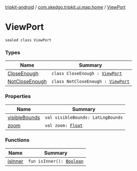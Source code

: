 [tripkit-android](../../index.md) / [com.skedgo.tripkit.ui.map.home](../index.md) / [ViewPort](./index.md)

# ViewPort

`sealed class ViewPort`

### Types

| Name | Summary |
|---|---|
| [CloseEnough](-close-enough/index.md) | `class CloseEnough : `[`ViewPort`](./index.md) |
| [NotCloseEnough](-not-close-enough/index.md) | `class NotCloseEnough : `[`ViewPort`](./index.md) |

### Properties

| Name | Summary |
|---|---|
| [visibleBounds](visible-bounds.md) | `val visibleBounds: LatLngBounds` |
| [zoom](zoom.md) | `val zoom: `[`Float`](https://kotlinlang.org/api/latest/jvm/stdlib/kotlin/-float/index.html) |

### Functions

| Name | Summary |
|---|---|
| [isInner](is-inner.md) | `fun isInner(): `[`Boolean`](https://kotlinlang.org/api/latest/jvm/stdlib/kotlin/-boolean/index.html) |
